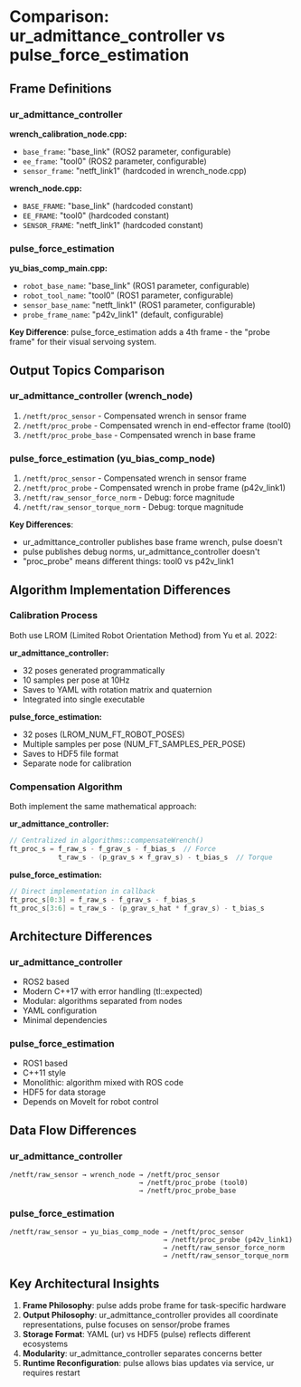 # Comparison: ur_admittance_controller vs pulse_force_estimation

## Frame Definitions

### ur_admittance_controller
**wrench_calibration_node.cpp:**
- `base_frame`: "base_link" (ROS2 parameter, configurable)
- `ee_frame`: "tool0" (ROS2 parameter, configurable)
- `sensor_frame`: "netft_link1" (hardcoded in wrench_node.cpp)

**wrench_node.cpp:**
- `BASE_FRAME`: "base_link" (hardcoded constant)
- `EE_FRAME`: "tool0" (hardcoded constant)
- `SENSOR_FRAME`: "netft_link1" (hardcoded constant)

### pulse_force_estimation
**yu_bias_comp_main.cpp:**
- `robot_base_name`: "base_link" (ROS1 parameter, configurable)
- `robot_tool_name`: "tool0" (ROS1 parameter, configurable)
- `sensor_base_name`: "netft_link1" (ROS1 parameter, configurable)
- `probe_frame_name`: "p42v_link1" (default, configurable)

**Key Difference**: pulse_force_estimation adds a 4th frame - the "probe frame" for their visual servoing system.

## Output Topics Comparison

### ur_admittance_controller (wrench_node)
1. `/netft/proc_sensor` - Compensated wrench in sensor frame
2. `/netft/proc_probe` - Compensated wrench in end-effector frame (tool0)
3. `/netft/proc_probe_base` - Compensated wrench in base frame

### pulse_force_estimation (yu_bias_comp_node)
1. `/netft/proc_sensor` - Compensated wrench in sensor frame
2. `/netft/proc_probe` - Compensated wrench in probe frame (p42v_link1)
3. `/netft/raw_sensor_force_norm` - Debug: force magnitude
4. `/netft/raw_sensor_torque_norm` - Debug: torque magnitude

**Key Differences**:
- ur_admittance_controller publishes base frame wrench, pulse doesn't
- pulse publishes debug norms, ur_admittance_controller doesn't
- "proc_probe" means different things: tool0 vs p42v_link1

## Algorithm Implementation Differences

### Calibration Process
Both use LROM (Limited Robot Orientation Method) from Yu et al. 2022:

**ur_admittance_controller:**
- 32 poses generated programmatically
- 10 samples per pose at 10Hz
- Saves to YAML with rotation matrix and quaternion
- Integrated into single executable

**pulse_force_estimation:**
- 32 poses (LROM_NUM_FT_ROBOT_POSES)
- Multiple samples per pose (NUM_FT_SAMPLES_PER_POSE)
- Saves to HDF5 file format
- Separate node for calibration

### Compensation Algorithm
Both implement the same mathematical approach:

**ur_admittance_controller:**
```cpp
// Centralized in algorithms::compensateWrench()
ft_proc_s = f_raw_s - f_grav_s - f_bias_s  // Force
            t_raw_s - (p_grav_s × f_grav_s) - t_bias_s  // Torque
```

**pulse_force_estimation:**
```cpp
// Direct implementation in callback
ft_proc_s[0:3] = f_raw_s - f_grav_s - f_bias_s
ft_proc_s[3:6] = t_raw_s - (p_grav_s_hat * f_grav_s) - t_bias_s
```

## Architecture Differences

### ur_admittance_controller
- ROS2 based
- Modern C++17 with error handling (tl::expected)
- Modular: algorithms separated from nodes
- YAML configuration
- Minimal dependencies

### pulse_force_estimation
- ROS1 based
- C++11 style
- Monolithic: algorithm mixed with ROS code
- HDF5 for data storage
- Depends on MoveIt for robot control

## Data Flow Differences

### ur_admittance_controller
```
/netft/raw_sensor → wrench_node → /netft/proc_sensor
                                → /netft/proc_probe (tool0)
                                → /netft/proc_probe_base
```

### pulse_force_estimation
```
/netft/raw_sensor → yu_bias_comp_node → /netft/proc_sensor
                                      → /netft/proc_probe (p42v_link1)
                                      → /netft/raw_sensor_force_norm
                                      → /netft/raw_sensor_torque_norm
```

## Key Architectural Insights

1. **Frame Philosophy**: pulse adds probe frame for task-specific hardware
2. **Output Philosophy**: ur_admittance_controller provides all coordinate representations, pulse focuses on sensor/probe frames
3. **Storage Format**: YAML (ur) vs HDF5 (pulse) reflects different ecosystems
4. **Modularity**: ur_admittance_controller separates concerns better
5. **Runtime Reconfiguration**: pulse allows bias updates via service, ur requires restart